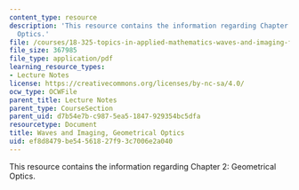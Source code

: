 ```yaml
---
content_type: resource
description: 'This resource contains the information regarding Chapter 2: Geometrical
  Optics.'
file: /courses/18-325-topics-in-applied-mathematics-waves-and-imaging-fall-2015/ef8d8479be54561827f93c7006e2a040_MIT18_325F15_Chapter2.pdf
file_size: 367985
file_type: application/pdf
learning_resource_types:
- Lecture Notes
license: https://creativecommons.org/licenses/by-nc-sa/4.0/
ocw_type: OCWFile
parent_title: Lecture Notes
parent_type: CourseSection
parent_uid: d7b54e7b-c987-5ea5-1847-929354bc5dfa
resourcetype: Document
title: Waves and Imaging, Geometrical Optics
uid: ef8d8479-be54-5618-27f9-3c7006e2a040
---
```

This resource contains the information regarding Chapter 2: Geometrical Optics.